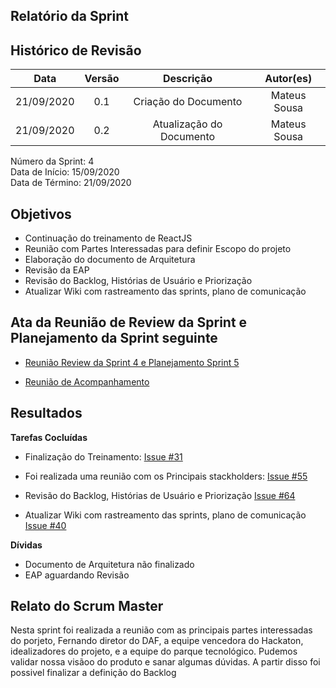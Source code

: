 
## Relatório da Sprint

## Histórico de Revisão

|   Data   |  Versão  |        Descrição       |          Autor(es)          |
|:--------:|:--------:|:----------------------:|:---------------------------:|
|21/09/2020|   0.1    | Criação do Documento        |   Mateus Sousa   |
|21/09/2020|   0.2    | Atualização do Documento        |   Mateus Sousa   |

Número da Sprint: 4 <br>
Data de Início:  15/09/2020 <br>
Data de Término: 21/09/2020 <br>

## Objetivos

- Continuação do treinamento de ReactJS
- Reunião com Partes Interessadas para definir Escopo do projeto
- Elaboração do documento de Arquitetura
- Revisão da EAP
- Revisão do Backlog, Histórias de Usuário e Priorização
- Atualizar Wiki com rastreamento das sprints, plano de comunicação

## Ata da Reunião de Review da Sprint e Planejamento da Sprint seguinte

- [Reunião Review da Sprint 4 e Planejamento Sprint 5](https://github.com/fga-eps-mds/2020.1-Grupo6/issues/##)

- [Reunião de Acompanhamento](https://github.com/fga-eps-mds/2020.1-Grupo6/issues/65)

## Resultados

**Tarefas Cocluídas** 

- Finalização do Treinamento: [Issue #31](https://github.com/fga-eps-mds/2020.1-Grupo6/issues/31)

- Foi realizada uma reunião com os Principais stackholders: [Issue #55](https://github.com/fga-eps-mds/2020.1-Grupo6/issues/55)

- Revisão do Backlog, Histórias de Usuário e Priorização [Issue #64](https://github.com/fga-eps-mds/2020.1-Grupo6/issues/64)

- Atualizar Wiki com rastreamento das sprints, plano de comunicação [Issue #40](https://github.com/fga-eps-mds/2020.1-Grupo6/issues/40)

**Dívidas**

- Documento de Arquitetura não finalizado
- EAP aguardando Revisão

## Relato do Scrum Master

Nesta sprint foi realizada a reunião com as principais partes interessadas do porjeto, Fernando diretor do DAF, a equipe vencedora do Hackaton, idealizadores do projeto, e a equipe do parque tecnológico. Pudemos validar nossa visãoo do produto e sanar algumas dúvidas. A partir disso foi possivel finalizar a definição do Backlog